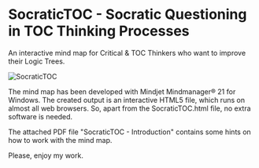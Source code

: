 # SocraticTOC - Socratic Questioning in TOC Thinking Processes

An interactive mind map for Critical & TOC Thinkers who want to improve their Logic Trees.

![SocraticTOC](https://github.com/JuergenKanz/SocraticTOC/cover.jpg)

The mind map has been developed with Mindjet Mindmanager® 21 for Windows. The created output is an interactive HTML5 file, which runs on almost all web browsers. So, apart from the SocraticTOC.html file, no extra software is needed.

The attached PDF file "SocraticTOC - Introduction" contains some hints on how to work with the mind map.

Please, enjoy my work.
